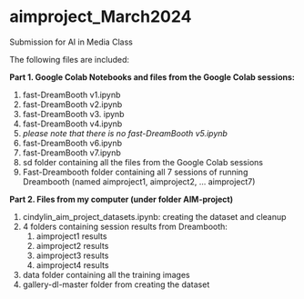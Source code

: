# aimproject_March2024
Submission for AI in Media Class

The following files are included:

**Part 1. Google Colab Notebooks and files from the Google Colab sessions:**
1. fast-DreamBooth v1.ipynb
2. fast-DreamBooth v2.ipynb
3. fast-DreamBooth v3. ipynb
4. fast-DreamBooth v4.ipynb
5. _please note that there is no fast-DreamBooth v5.ipynb_
6. fast-DreamBooth v6.ipynb
7. fast-DreamBooth v7.ipynb
8. sd folder containing all the files from the Google Colab sessions
9. Fast-Dreambooth folder containing all 7 sessions of running Dreambooth (named aimproject1, aimproject2, ... aimproject7)

**Part 2. Files from my computer (under folder AIM-project)**
1. cindylin_aim_project_datasets.ipynb: creating the dataset and cleanup
2. 4 folders containing session results from Dreambooth:
   1. aimproject1 results
   2. aimproject2 results
   3. aimproject3 results
   4. aimproject4 results
3. data folder containing all the training images
4. gallery-dl-master folder from creating the dataset
